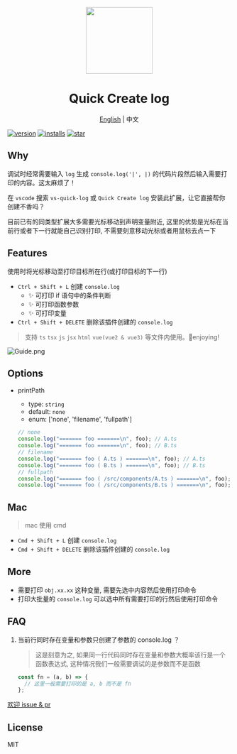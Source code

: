 <p align="center">
  <!-- <img src="https://raw.githubusercontent.com/xiaoyao-ye/blog/main/docs/public/img/cat.png"  height="150" /> -->
    <img src="https://s2.loli.net/2023/10/31/yHlgxL8kUWG7AVo.png"  height="150" />
</p>

<h1 align="center">Quick Create log</h1>

<p align="center">
  <a href="https://github.com/xiaoyao-Ye/vs-quick-log/blob/main/README.en-US.md">English</a> | 中文
</p>

[![version](https://img.shields.io/visual-studio-marketplace/v/ghosteye.vs-quick-log?color=%232ba1f1&logo=visual-studio-code&logoColor=%232ba1f1)](https://marketplace.visualstudio.com/items?itemName=ghosteye.vs-quick-log)
[![installs](https://img.shields.io/visual-studio-marketplace/azure-devops/installs/total/ghosteye.vs-quick-log?label=Installs)](https://marketplace.visualstudio.com/items?itemName=ghosteye.vs-quick-log)
[![star](https://img.shields.io/github/stars/xiaoyao-Ye/vs-quick-log)](https://github.com/xiaoyao-Ye/vs-quick-log/stargazers)

## Why

调试时经常需要输入 `log` 生成 `console.log('|', |)` 的代码片段然后输入需要打印的内容。这太麻烦了！

在 `vscode` 搜索 `vs-quick-log` 或 `Quick Create log` 安装此扩展，让它直接帮你创建不香吗？

目前已有的同类型扩展大多需要光标移动到声明变量附近, 这里的优势是光标在当前行或者下一行就能自己识别打印, 不需要刻意移动光标或者用鼠标去点一下

## Features

使用时将光标移动至打印目标所在行(或打印目标的下一行)

- `Ctrl + Shift + L` 创建 `console.log`
  - ✨ 可打印 if 语句中的条件判断
  - ✨ 可打印函数参数
  - ✨ 可打印变量
- `Ctrl + Shift + DELETE` 删除该插件创建的 `console.log`

> 支持 `ts` `tsx` `js` `jsx` `html` `vue(vue2 & vue3)` 等文件内使用。🍺enjoying!

<!-- ![Guide](https://raw.githubusercontent.com/xiaoyao-ye/blog/main/docs/public/initApi/Guide-dark.png) -->
<!-- ![Guide](./public/Guide-dark.png) -->

![Guide.png](https://s2.loli.net/2024/04/30/NvEnKcDRCSkbiLh.png)

## Options

- printPath
  - type: `string`
  - default: `none`
  - enum: ['none', 'filename', 'fullpath']

  ```js
  // none
  console.log("======= foo =======\n", foo); // A.ts
  console.log("======= foo =======\n", foo); // B.ts
  // filename
  console.log("======= foo ( A.ts ) =======\n", foo); // A.ts
  console.log("======= foo ( B.ts ) =======\n", foo); // B.ts
  // fullpath
  console.log("======= foo ( /src/components/A.ts ) =======\n", foo); // A.ts
  console.log("======= foo ( /src/components/B.ts ) =======\n", foo); // B.ts
  ```

## Mac

> mac 使用 cmd

- `Cmd + Shift + L` 创建 `console.log`
- `Cmd + Shift + DELETE` 删除该插件创建的 `console.log`

## More

- 需要打印 `obj.xx.xx` 这种变量, 需要先选中内容然后使用打印命令
- 打印大批量的 `console.log` 可以选中所有需要打印的行然后使用打印命令

## FAQ

1. 当前行同时存在变量和参数只创建了参数的 console.log ？

   > 这是刻意为之, 如果同一行代码同时存在变量和参数大概率该行是一个函数表达式, 这种情况我们一般需要调试的是参数而不是函数

   ```javascript
   const fn = (a, b) => {
     // 这里一般需要打印的是 a, b 而不是 fn
   };
   ```

[欢迎 issue & pr](https://github.com/xiaoyao-Ye/vs-quick-log)

## License

MIT
